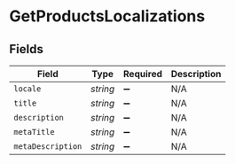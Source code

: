 # GetProductsLocalizations


## Fields

| Field              | Type               | Required           | Description        |
| ------------------ | ------------------ | ------------------ | ------------------ |
| `locale`           | *string*           | :heavy_minus_sign: | N/A                |
| `title`            | *string*           | :heavy_minus_sign: | N/A                |
| `description`      | *string*           | :heavy_minus_sign: | N/A                |
| `metaTitle`        | *string*           | :heavy_minus_sign: | N/A                |
| `metaDescription`  | *string*           | :heavy_minus_sign: | N/A                |